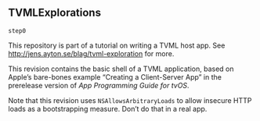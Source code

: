 ## TVMLExplorations
`step0`

This repository is part of a tutorial on writing a TVML host app. See
http://jens.ayton.se/blag/tvml-exploration for more.

This revision contains the basic shell of a TVML application, based on Apple’s
bare-bones example “Creating a Client-Server App” in the prerelease version of
_App Programming Guide for tvOS_.

Note that this revision uses `NSAllowsArbitraryLoads` to allow insecure HTTP
loads as a bootstrapping measure. Don’t do that in a real app.
